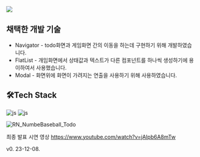 <img src="https://capsule-render.vercel.app/api?type=waving&color=2f81d3&height=200&section=header&text=NumberBaseball_Todo&fontSize=40&fontColor=ffffff"/>

## 채택한 개발 기술
* Navigator - todo화면과 게임화면 간의 이동을 하는데 구현하기 위해 개발하였습니다.
* FlatList - 개임화면에서 상태값과 텍스트가 다른 컴포넌트를 하나씩 생성하기에 용이하여서 사용했습니다.
* Modal - 화면위에 화면이 가려지는 연출을 사용하기 위해 사용하였습니다.
   
## 🛠️Tech Stack
![js](https://img.shields.io/badge/JavaScript-F7DF1E?style=for-the-badge&logo=JavaScript&logoColor=white)
![js](https://img.shields.io/badge/react%20os-0088CC?style=for-the-badge&logo=reactos&logoColor=white)

![RN_NumbeBaseball_Todo](https://github.com/BPT0/-Univ-MobileAppDevelop/assets/81085595/38ea2bf6-3fbe-41a7-bcf2-8a97632c8de0)

최종 발표 시연 영상
https://www.youtube.com/watch?v=jAIpb6A8mTw

v0. 23-12-08. 

